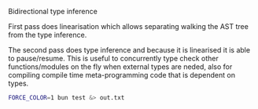 Bidirectional type inference

First pass does linearisation which allows separating walking the AST tree from the type inference.

The second pass does type inference and because it is linearised it is able to pause/resume. This is useful to concurrently type check other functions/modules on the fly when external types are neded, also for compiling compile time meta-programming code that is dependent on types.

```bash
FORCE_COLOR=1 bun test &> out.txt
```